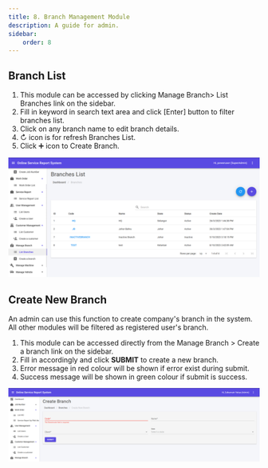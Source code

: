 ```yaml
---
title: 8. Branch Management Module
description: A guide for admin.
sidebar:
    order: 8
---
```


## Branch List

1. This module can be accessed by clicking Manage Branch> List Branches link on the sidebar.
2. Fill in keyword in search text area and click [Enter] button to filter branches list.
3. Click on any branch name to edit branch details.
4. ↻ icon is for refresh Branches List.
5. Click ➕ icon to Create Branch.

![Branch list](../../../assets/admin/branchmanagement/branchlist.png)

## Create New Branch

An admin can use this function to create company's branch in the system. All other modules will be filtered as registered user's branch.

1. This module can be accessed directly from the Manage Branch > Create a branch link on the sidebar.
2. Fill in accordingly and click **SUBMIT** to create a new branch.
3. Error message in red colour will be shown if error exist during submit.
4. Success message will be shown in green colour if submit is success.

![Create New Branch page](../../../assets/admin/branchmanagement/opserv-admin-branchnew.png)